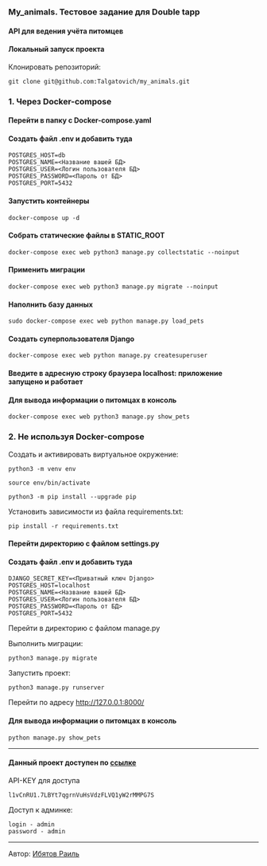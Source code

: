 ### My_animals. Тестовое задание для Double tapp

#### API для ведения учёта питомцев

#### Локальный запуск проекта

Клонировать репозиторий:

```
git clone git@github.com:Talgatovich/my_animals.git
```

### 1. Через Docker-compose

#### Перейти в папку с Docker-compose.yaml

#### Создать файл .env и добавить туда

```
POSTGRES_HOST=db
POSTGRES_NAME=<Название вашей БД>
POSTGRES_USER=<Логин пользователя БД>
POSTGRES_PASSWORD=<Пароль от БД>
POSTGRES_PORT=5432
```

#### Запустить контейнеры

```
docker-compose up -d
```

#### Собрать статические файлы в STATIC_ROOT

```
docker-compose exec web python3 manage.py collectstatic --noinput
```

#### Применить миграции

```
docker-compose exec web python3 manage.py migrate --noinput
```

#### Наполнить базу данных

```
sudo docker-compose exec web python manage.py load_pets
```

#### Создать суперпользователя Django

```
docker-compose exec web python manage.py createsuperuser
```

#### Введите в адресную строку браузера localhost: приложение запущено и работает

#### Для вывода информации о питомцах в консоль

```
docker-compose exec web python3 manage.py show_pets
```

### 2. Не используя Docker-compose

Cоздать и активировать виртуальное окружение:

```
python3 -m venv env
```

```
source env/bin/activate
```

```
python3 -m pip install --upgrade pip
```

Установить зависимости из файла requirements.txt:

```
pip install -r requirements.txt
```

#### Перейти директорию с файлом settings.py

#### Создать файл .env и добавить туда

```
DJANGO_SECRET_KEY=<Приватный ключ Django>
POSTGRES_HOST=localhost
POSTGRES_NAME=<Название вашей БД>
POSTGRES_USER=<Логин пользователя БД>
POSTGRES_PASSWORD=<Пароль от БД>
POSTGRES_PORT=5432
```

Перейти в директорию с файлом manage.py

Выполнить миграции:

```
python3 manage.py migrate
```

Запустить проект:

```
python3 manage.py runserver
```

Перейти по адресу <http://127.0.0.1:8000/>

#### Для вывода информации о питомцах в консоль

```
python manage.py show_pets
```

---

#### Данный проект доступен по [ссылке](80.251.156.48)

API-KEY для доступа

```
l1vCnRU1.7LBYt7qgrnVuHsVdzFLVQ1yW2rMMPG7S
```

Доступ к админке:

```
login - admin
password - admin
```

---

Автор: [Ибятов Раиль](https://github.com/Talgatovich)
